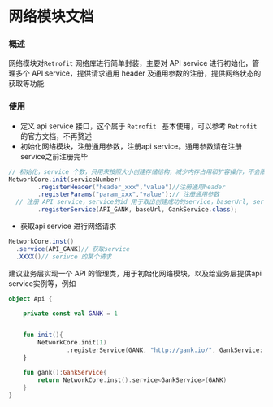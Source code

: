 # 网络模块文档

### 概述

网络模块对`Retrofit` 网络库进行简单封装，主要对 API service 进行初始化，管理多个 API service，提供请求通用 header 及通用参数的注册，提供网络状态的获取等功能 

### 使用

- 定义 api service 接口，这个属于 `Retrofit ` 基本使用，可以参考 `Retrofit` 的官方文档，不再赘述
- 初始化网络模块，注册通用参数，注册api service。通用参数请在注册service之前注册完毕

```java
// 初始化，service 个数，只用来按照大小创建存储结构，减少内存占用和扩容操作，不会限制service实际注册个数
NetworkCore.init(serviceNumber)
		.registerHeader("header_xxx","value")//注册通用header
		.registerParams("param_xxx","value");// 注册通用参数
  // 注册 API service，service的id 用于取出创建成功的service，baserUrl, service的class
  		.registerService(API_GANK, baseUrl, GankService.class);
```

- 获取api service 进行网络请求

```Java
NetworkCore.inst()
  .service(API_GANK)// 获取service
  .XXXX()// serivce 的某个请求
```

建议业务层实现一个 API 的管理类，用于初始化网络模块，以及给业务层提供api service实例等，例如

```kotlin
object Api {

    private const val GANK = 1


    fun init(){
        NetworkCore.init(1)
                .registerService(GANK, "http://gank.io/", GankService::class.java)
    }

    fun gank():GankService{
        return NetworkCore.inst().service<GankService>(GANK)
    }
}
```


